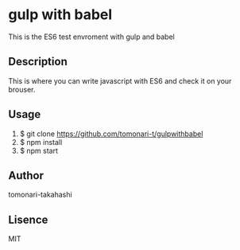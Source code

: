 # gulp with babel

This is the ES6 test envroment with gulp and babel

## Description

This is where you can write javascript with ES6 and check it on your brouser.

## Usage

1.  $ git clone https://github.com/tomonari-t/gulpwithbabel
2.  $ npm install
3.  $ npm start

## Author

tomonari-takahashi

## Lisence

MIT

